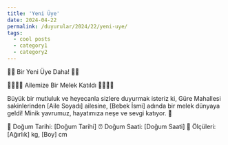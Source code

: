 ```yaml
---
title: 'Yeni Üye'
date: 2024-04-22
permalink: /duyurular/2024/22/yeni-uye/
tags:
  - cool posts
  - category1
  - category2
---
```


👶🍼 Bir Yeni Üye Daha! 🎉✨

👨‍👩‍👧‍👦 Ailemize Bir Melek Katıldı 👨‍👩‍👧‍👦

Büyük bir mutluluk ve heyecanla sizlere duyurmak isteriz ki, Güre Mahallesi sakinlerinden [Aile Soyadı] ailesine, [Bebek İsmi] adında bir melek dünyaya geldi! Minik yavrumuz, hayatımıza neşe ve sevgi katıyor. 💖

📅 Doğum Tarihi: [Doğum Tarihi]
⏰ Doğum Saati: [Doğum Saati]
📏 Ölçüleri: [Ağırlık] kg, [Boy] cm